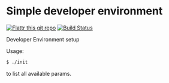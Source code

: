 # Simple developer environment
[![Flattr this git repo](http://api.flattr.com/button/flattr-badge-large.png)](https://flattr.com/submit/auto?user_id=dminca&url=github.com/dminca/dotfiles&title=dotfiles&description=Dotfiles%20Repo&language=shell&tags=dotfiles,shell,repo,bash,gnu,unix,lubuntu&category=software) [![Build Status](https://travis-ci.org/dminca/dotfiles.svg?branch=master)](https://travis-ci.org/dminca/dotfiles)

Developer Environment setup

Usage:

```sh
$ ./init
```
to list all available params.
